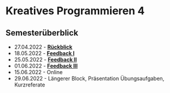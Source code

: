# Kreatives Programmieren 4

## Semesterüberblick

* 27.04.2022 - **[Rückblick](01)**
* 18.05.2022 - **[Feedback I](02)**
* 25.05.2022 - **[Feedback II](03)**
* 01.06.2022 - **[Feedback III](04)**
* 15.06.2022 - Online
* 29.06.2022 - Längerer Block, Präsentation Übungsaufgaben, Kurzreferate
